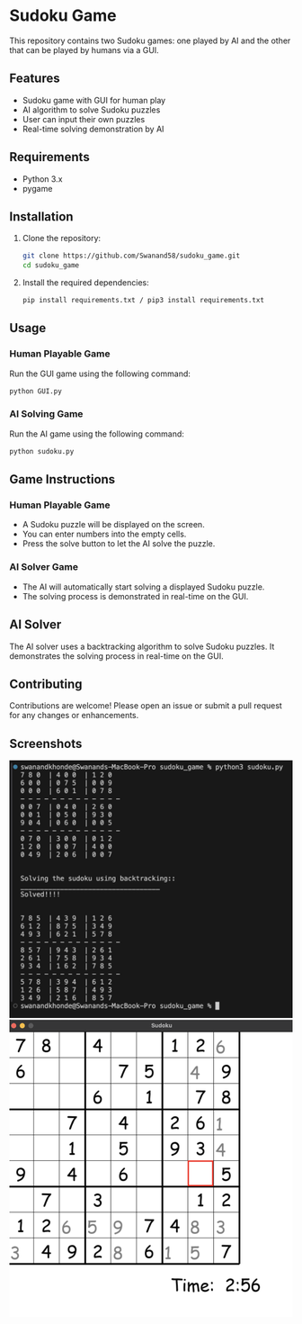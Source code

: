 # Sudoku Game

This repository contains two Sudoku games: one played by AI and the other that can be played by humans via a GUI.

## Features

- Sudoku game with GUI for human play
- AI algorithm to solve Sudoku puzzles
- User can input their own puzzles
- Real-time solving demonstration by AI

## Requirements

- Python 3.x
- pygame

## Installation

1. Clone the repository:

   ```sh
   git clone https://github.com/Swanand58/sudoku_game.git
   cd sudoku_game
   ```

2. Install the required dependencies:
   ```sh
   pip install requirements.txt / pip3 install requirements.txt
   ```

## Usage

### Human Playable Game

Run the GUI game using the following command:

```sh
python GUI.py
```

### AI Solving Game

Run the AI game using the following command:

```sh
python sudoku.py
```

## Game Instructions

### Human Playable Game

- A Sudoku puzzle will be displayed on the screen.
- You can enter numbers into the empty cells.
- Press the solve button to let the AI solve the puzzle.

### AI Solver Game

- The AI will automatically start solving a displayed Sudoku puzzle.
- The solving process is demonstrated in real-time on the GUI.

## AI Solver

The AI solver uses a backtracking algorithm to solve Sudoku puzzles. It demonstrates the solving process in real-time on the GUI.

## Contributing

Contributions are welcome! Please open an issue or submit a pull request for any changes or enhancements.

## Screenshots

![ai sudoku Game](ss.png)
![ui sudoku Game](ss2.png)
